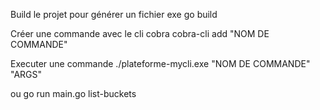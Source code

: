 Build le projet pour générer un fichier exe
go build     

Créer une commande avec le cli cobra 
cobra-cli add "NOM DE COMMANDE"

Executer une commande 
./plateforme-mycli.exe "NOM DE COMMANDE" "ARGS" 

ou go run main.go list-buckets
